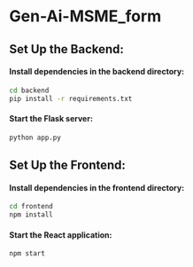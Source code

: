 # Gen-Ai-MSME_form


## Set Up the Backend:
#### Install dependencies in the backend directory:
```bash
cd backend
pip install -r requirements.txt
```
####  Start the Flask server:
```bash
python app.py
```

## Set Up the Frontend:

#### Install dependencies in the frontend directory:
```bash
cd frontend
npm install
```

#### Start the React application:
```bash
npm start
```
